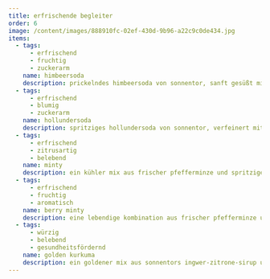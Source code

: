 ```yaml
---
title: erfrischende begleiter
order: 6
image: /content/images/888910fc-02ef-430d-9b96-a22c9c0de434.jpg
items:
  - tags:
      - erfrischend
      - fruchtig
      - zuckerarm
    name: himbeersoda
    description: prickelndes himbeersoda von sonnentor, sanft gesüßt mit apfelsaftkonzentrat, für einen fruchtig-leichten genuss.
  - tags:
      - erfrischend
      - blumig
      - zuckerarm
    name: hollundersoda
    description: spritziges hollundersoda von sonnentor, verfeinert mit apfelsaftkonzentrat, für eine blumig-frische erfrischung.
  - tags:
      - erfrischend
      - zitrusartig
      - belebend
    name: minty
    description: ein kühler mix aus frischer pfefferminze und spritziger zitrone, der die sinne belebt und erfrischt.
  - tags:
      - erfrischend
      - fruchtig
      - aromatisch
    name: berry minty
    description: eine lebendige kombination aus frischer pfefferminze und saftigen beeren, für einen fruchtig-kühlen geschmacksmoment.
  - tags:
      - würzig
      - belebend
      - gesundheitsfördernd
    name: golden kurkuma
    description: ein goldener mix aus sonnentors ingwer-zitrone-sirup und frischer kurkuma, würzig und belebend für körper und geist.
---
```

